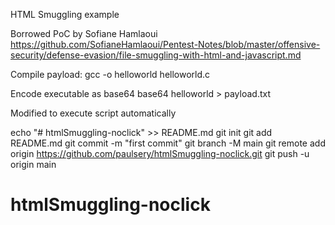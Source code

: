 HTML Smuggling example 

Borrowed PoC by Sofiane Hamlaoui https://github.com/SofianeHamlaoui/Pentest-Notes/blob/master/offensive-security/defense-evasion/file-smuggling-with-html-and-javascript.md

Compile payload:
  gcc -o helloworld helloworld.c

Encode executable as base64
  base64 helloworld > payload.txt


Modified to execute script automatically


echo "# htmlSmuggling-noclick" >> README.md
git init
git add README.md
git commit -m "first commit"
git branch -M main
git remote add origin https://github.com/paulsery/htmlSmuggling-noclick.git
git push -u origin main
# htmlSmuggling-noclick
